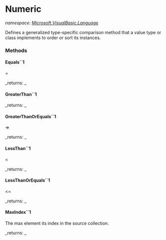 ﻿
# Numeric
_namespace: [Microsoft.VisualBasic.Language](N-Microsoft.VisualBasic.Language.md)_

Defines a generalized type-specific comparison method that a value type or class
 implements to order or sort its instances.

### Methods

#### Equals``1
=

_returns: _
#### GreaterThan``1
>

_returns: _
#### GreaterThanOrEquals``1
=>

_returns: _
#### LessThan``1
<

_returns: _
#### LessThanOrEquals``1
<=

_returns: _
#### MaxIndex``1
The max element its index in the source collection.

_returns: _



